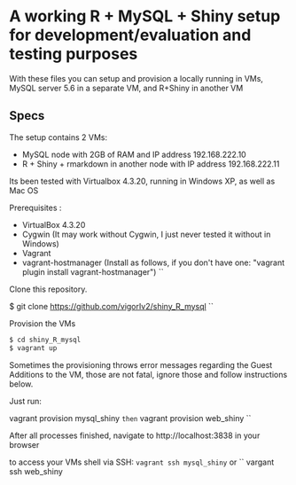 # A working R + MySQL + Shiny setup for development/evaluation and testing purposes

With these files you can setup and provision a locally running in VMs,
MySQL server 5.6 in a separate VM, and R+Shiny in another VM

## Specs

The setup contains 2 VMs:

* MySQL node with 2GB of RAM and IP address 192.168.222.10  
* R + Shiny + rmarkdown in another node with IP address 192.168.222.11

Its been tested with Virtualbox 4.3.20, running in Windows XP, as well as Mac OS

Prerequisites :
- VirtualBox 4.3.20 
- Cygwin (It may work without Cygwin, I just never tested it without in Windows)
- Vagrant 
- vagrant-hostmanager (Install as follows, if you don't have one: "vagrant plugin install vagrant-hostmanager")
``

Clone this repository.

$ git clone https://github.com/vigorIv2/shiny_R_mysql
``

Provision the VMs

```bash
$ cd shiny_R_mysql
$ vagrant up
```

Sometimes the provisioning throws error messages regarding the Guest Additions to the VM,
those are not fatal, ignore those and follow instructions below.

Just run:

vagrant provision mysql_shiny
``
then
``
vagrant provision web_shiny
``

After all processes finished, navigate to http://localhost:3838 in your browser

to access your VMs shell via SSH:
``
vagrant ssh mysql_shiny
``
or
``
vargant ssh web_shiny



